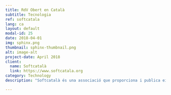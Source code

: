 ```yaml
---
title: RdV Obert en Català
subtitle: Tecnologia
ref: softcatala
lang: ca
layout: default
modal-id: 25
date: 2018-04-01
img: sphinx.png
thumbnail: sphinx-thumbnail.png
alt: image-alt
project-date: April 2018
client:
  name: Softcatalà
  link: https://www.softcatala.org 
category: Technology
description: "Softcatalà és una associació que proporciona i publica eines informàtiques obertes per catalanoparlants i volien tenir un sistema de reconeixement de veu ASR obert destinats a les persones desenvolupadores, makers i possibles proveïdores tecnològiques que volen integrar el català als seus serveis. Per construir una versió inicial de RdV en català, vam construir un corpus d'enregistraments amb les transcripcions, aprofitant els vídeos subtitulats públicament disponibles de la televisió catalana. Després, amb la tecnologia CMUSphinx vam entrenar els models de RdV. Vam finalitzar aquesta fase de desenvolupament amb la publicació dels models de RdV i scripts necessaris per compilar en <a href='https://github.com/collectivat/cmusphinx-models'>github</a> per a l'ús de la comunitat."

---
```

